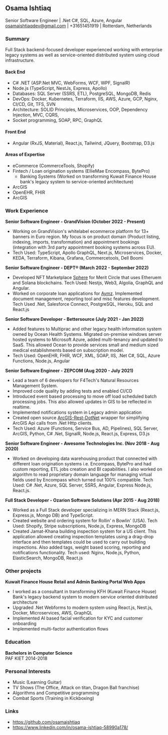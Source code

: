 ## **Osama Ishtiaq**
Senior Software Engineer | .Net C#, SQL, Azure, Angular
osamaishtiaqdev@gmail.com | +31651451919 | Rotterdam, Netherlands    

### Summary
Full Stack backend-focused developer experienced working with enterprise legacy systems as well as service-oriented distributed system using cloud infrastructure.   

#### **Back End**
- C# .NET (ASP.Net MVC, WebForms, WCF, WPF, SignalR)     
- Node.js (TypeScript, NestJs, Express, Apollo)    
- Databases: SQL Server (SSRS, ETL), PostgreSQL, MongoDB, Redis    
- DevOps: Docker, Kubernetes, Terraform, IIS, AWS, Azure, GCP, Nginx, CI/CD, Git, TFS, SVN    
- Architecture: SOLID Principles, Microservices, OOP, Dependency Injection, MVC, CQRS,    
- Socket programming, SOAP, RPC, GraphQL    

#### **Front End**
- Angular (RxJS, Material), React.js, Tailwind, JQuery, Bootstrap, D3.js    

#### **Areas of Expertise**
- eCommerce (CommerceTools, Shopify) 
- Fintech / Loan origination systems (EllieMae Encompass, BytePro) 
  - Banking Systems (Worked on transforming Kuwait Finance House bank's legacy system to service-oriented architecture)
- ArcGIS
- OpenEHR, FHIR 
- ArcGIS

### **Work Experience**

**Senior Software Engineer - GrandVision (October 2022 - Present)**  
- Working on GrandVision's whitelabel ecommerce platform for 13+ banners in Euro region. My focus is on product domain (Product listing, indexing, imports, transformation) and appointment bookings (integration with 3rd party appointment booking systems across EU). 
- Tech Used: TypeScript, Apollo GraphQL, Next.js, Microservices, Docker, KEDA, Terraform, Kibana, Grafana, Commercetools, Dell Boomi    

**Senior Software Engineer - DEPT® (March 2022 - September 2022)**  
- Developed NFT Marketplace [Sphere](https://meritcircle.io/) for Merit Circle that uses Etheruem and Solana blockchains. Tech Used: Nestjs, Web3, Algolia, GraphQL and Angular. 
- Worked on corporate loan applications for [Aymz](https://www.aymz.com/). Implemented document management, reporting tool and misc features development. Tech Used .Net, Salesforce Connect, PostgreSQL, Heroku, SQL and React.js    

**Senior Software Developer - Bettersource (July 2021 - Jan 2022)**  
- Added features to Multiprac and other legacy health information system owned by Ocean Health Systems. Migrated on-premise windows server hosted systems to Microsoft Azure, added multi-tenancy and updated to SaaS. This allowed Ocean to provide services small and medium sized medical establishments based on subscription model.
- Tech Used: OpenEHR, FHIR, WCF, XML, SOAP, IIS, .Net C#, SQL, Azure Functions, Node.js, Angular    

**Senior Software Engineer - ZEPCOM (Aug 2020 - July 2021)**  
- Lead a team of 6 developers for F4Tech's Natural Resources Management System. 
- Improved code quality by adding tests and enabled CI/CD
- Introduced event based processing to move off load scheduled batch processing jobs. This also allowed updates in GIS to be reflected in realtime.
- Implemented notifications system in Legacy admin application     
- Created open source [ArcGIS-Rest-DotNet](https://github.com/osamaishtiaq/arcgis-rest-dotnet) wrapper for simplifying ArcGIS Api calls from .Net Http clients.
- Tech Used: Azure (Functions, Service Bus, AD, Pipelines), SQL Server, ArcGIS, Python, C# .Net,  SignalR, Node.js, React.js, Express, D3.js

**Senior Software Engineer - Awesome Technologies Inc. (Nov 2018 - Aug 2020)**
- Worked on developing data warehousing product that connected with different loan origination systems i.e. Encompass, BytePro and had custom reporting, ETL jobs creation and BI capabilities. I also worked on algorithm to read proprietary domain language for managing virtual fields used by Encompass which turned out 100% compatible. Tech Used: C# .Net, Azure, SQL Server, SSRS, Angular, Express Node.js, React.js.


**Full Stack Developer - Ozarion Software Solutions (Apr 2015 - Aug 2018)**  
- Worked as a Full Stack developer specializing in MERN Stack (React.js, Express.js, Mongo DB) and TypeScript. 
- Created website and ordering system for Rollin' n Bowlin' (USA). Tech Used: Shopify, Stripe subscriptions, Node.js, Express, MongoDB
- Created Jamat-Khana building inspection system for a US client. This application allowed creating inspection templates using a drag-drop interface and then templates could be used to carry out building inspections. Also added tags, weight based scoring, reporting and notifications functionality. Tech used: Nginx, Node.js, Python, ElasticSearch, MongoDB, React.js

### Other projects    
**Kuwait Finance House Retail and Admin Banking Portal Web Apps**
- I worked as a consultant in transforming KFH (Kuwait Finance House) Bank's legacy backend system to modern service oriented distributed architecture
- Upgraded .Net Webforms to modern system using React.js, Nest.js, Docker, Microservices, AWS, GraphQL
- Implemented AI based facial verification for KYC and customer onboarding
- Implemented multi-factor authentication flows

    
### **Education**

**Bachelors in Computer Science**  
PAF KIET 2014-2018    

### **Personal Interests**

- Music (Learning Guitar)
- TV Shows (The Office, Attack on titan, Dragon Ball franchise)
- Algorithms and Competitive programming
- Combat Sports (Training in Kickboxing)

### **Links**

- <https://github.com/osamaishtiaq>
- <https://www.linkedin.com/in/osama-ishtiaq-58990a178/>
